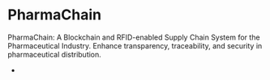# PharmaChain
PharmaChain: A Blockchain and RFID-enabled Supply Chain System for the Pharmaceutical Industry. Enhance transparency, traceability, and security in pharmaceutical distribution.





-